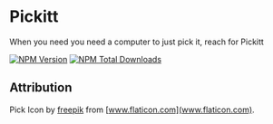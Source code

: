 # Pickitt
When you need you need a computer to just pick it, reach for Pickitt

[![NPM Version][npm-image]][npm-url]
[![NPM Total Downloads][npm-downloads]][npm-url]

## Attribution
Pick Icon by [freepik](http://www.freepik.com) from [www.flaticon.com](www.flaticon.com).

<!-- Markdown link & img dfn's -->
[npm-image]: https://img.shields.io/npm/v/pickitt.svg
[npm-downloads]: https://img.shields.io/npm/dt/pickitt.svg
[npm-url]: https://www.npmjs.com/package/pickitt